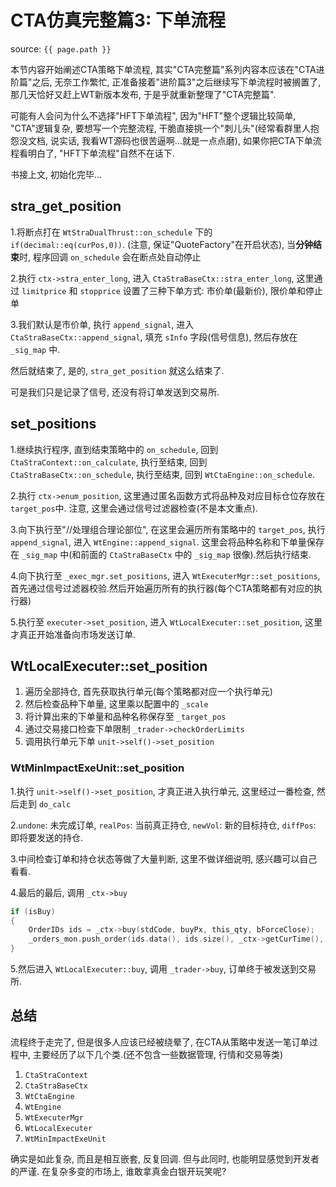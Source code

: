 # CTA仿真完整篇3: 下单流程

source: `{{ page.path }}`

本节内容开始阐述CTA策略下单流程, 其实"CTA完整篇"系列内容本应该在"CTA进阶篇"之后, 无奈工作繁忙, 正准备接着"进阶篇3"之后继续写下单流程时被搁置了, 那几天恰好又赶上WT新版本发布, 于是乎就重新整理了"CTA完整篇".

可能有人会问为什么不选择"HFT下单流程", 因为"HFT"整个逻辑比较简单, "CTA"逻辑复杂, 要想写一个完整流程, 干脆直接挑一个"刺儿头"(经常看群里人抱怨没文档, 说实话, 我看WT源码也很苦逼啊...就是一点点磨), 如果你把CTA下单流程看明白了, "HFT下单流程"自然不在话下.

书接上文, 初始化完毕...

## stra_get_position

1.将断点打在 `WtStraDualThrust::on_schedule` 下的 `if(decimal::eq(curPos,0))`. (注意, 保证"QuoteFactory"在开启状态), 当**分钟结束**时, 程序回调 `on_schedule` 会在断点处自动停止

2.执行 `ctx->stra_enter_long`, 进入 `CtaStraBaseCtx::stra_enter_long`, 这里通过 `limitprice` 和 `stopprice` 设置了三种下单方式: 市价单(最新价), 限价单和停止单

3.我们默认是市价单, 执行 `append_signal`, 进入 `CtaStraBaseCtx::append_signal`, 填充 `sInfo` 字段(信号信息), 然后存放在 `_sig_map` 中.

然后就结束了, 是的, `stra_get_position` 就这么结束了.

可是我们只是记录了信号, 还没有将订单发送到交易所.

## set_positions

1.继续执行程序, 直到结束策略中的 `on_schedule`, 回到 `CtaStraContext::on_calculate`, 执行至结束, 回到 `CtaStraBaseCtx::on_schedule`, 执行至结束, 回到 `WtCtaEngine::on_schedule`.

2.执行 `ctx->enum_position`, 这里通过匿名函数方式将品种及对应目标仓位存放在 `target_pos`中. 注意, 这里会通过信号过滤器检查(不是本文重点).

3.向下执行至"//处理组合理论部位", 在这里会遍历所有策略中的 `target_pos`, 执行 `append_signal`, 进入 `WtEngine::append_signal`. 这里会将品种名称和下单量保存在 `_sig_map` 中(和前面的 `CtaStraBaseCtx` 中的 `_sig_map` 很像).然后执行结束.

4.向下执行至 `_exec_mgr.set_positions`, 进入 `WtExecuterMgr::set_positions`, 首先通过信号过滤器校验.然后开始遍历所有的执行器(每个CTA策略都有对应的执行器)

5.执行至 `executer->set_position`, 进入 `WtLocalExecuter::set_position`, 这里才真正开始准备向市场发送订单.

## WtLocalExecuter::set_position

1. 遍历全部持仓, 首先获取执行单元(每个策略都对应一个执行单元)
2. 然后检查品种下单量, 这里乘以配置中的 `_scale`
3. 将计算出来的下单量和品种名称保存至 `_target_pos`
4. 通过交易接口检查下单限制 `_trader->checkOrderLimits`
5. 调用执行单元下单 `unit->self()->set_position`


### WtMinImpactExeUnit::set_position

1.执行 `unit->self()->set_position`, 才真正进入执行单元, 这里经过一番检查, 然后走到 `do_calc`

2.`undone`: 未完成订单, `realPos`: 当前真正持仓, `newVol`: 新的目标持仓, `diffPos`: 即将要发送的持仓.

3.中间检查订单和持仓状态等做了大量判断, 这里不做详细说明, 感兴趣可以自己看看. 

4.最后的最后, 调用 `_ctx->buy`

```cpp
if (isBuy)
{
    OrderIDs ids = _ctx->buy(stdCode, buyPx, this_qty, bForceClose);
    _orders_mon.push_order(ids.data(), ids.size(), _ctx->getCurTime(), isCanCancel);
}
```

5.然后进入 `WtLocalExecuter::buy`, 调用 `_trader->buy`, 订单终于被发送到交易所. 

## 总结

流程终于走完了, 但是很多人应该已经被绕晕了, 在CTA从策略中发送一笔订单过程中, 主要经历了以下几个类.(还不包含一些数据管理, 行情和交易等类)

1. `CtaStraContext`
2. `CtaStraBaseCtx`
3. `WtCtaEngine`
4. `WtEngine`
5. `WtExecuterMgr`
6. `WtLocalExecuter`
7. `WtMinImpactExeUnit`

确实是如此复杂, 而且是相互嵌套, 反复回调. 但与此同时, 也能明显感觉到开发者的严谨. 在复杂多变的市场上, 谁敢拿真金白银开玩笑呢?